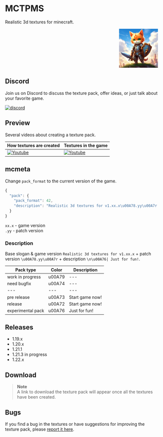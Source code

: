 # MCTPMS

Realistic 3d textures for minecraft.

<p align="right">
  <img
    src="https://github.com/andrejsharapov/mctpms/blob/main/pack.png?raw=true"
    alt="pack 128x128"
    width="128">
</p>

## Discord

Join us on Discord to discuss the texture pack, offer ideas, or just talk about your favorite game.

[![discord][discord-img]][discord]

## Preview

Several videos about creating a texture pack.

| How textures are created                      | Textures in the game                                 |
| --------------------------------------------- | ---------------------------------------------------- |
| [![Youtube][youtube-img-sm]][youtube-watch-1] | [![Youtube][youtube-playlist-img]][youtube-playlist] |

## mcmeta

Change `pack_format` to the current version of the game.

```js
{
  "pack": {
    "pack_format": 42,
    "description": "Realistic 3d textures for v1.xx.x\u00A78.yy\u00A7r \n\u00A76| Just for fun!"
  }
}
```

`xx.x` - game version  
`.yy` - patch version

### Description

Base slogan & game version `Realistic 3d textures for v1.xx.x` + patch version `\u00A78.yy\u00A7r` + description `\n\u00A76| Just for fun!`.

| Pack type         | Color  | Description     |
| ----------------- | ------ | --------------- |
| work in progress  | u00A79 | ---             |
| need bugfix       | u00A74 | ---             |
| ---               | ---    | ---             |
| pre release       | u00A73 | Start game now! |
| release           | u00A72 | Start game now! |
| experimental pack | u00A76 | Just for fun!   |

## Releases

- 1.19.x
- 1.20.x
- 1.21.1
- 1.21.3 in progress
- 1.22.x

## Download

> **Note**  
>A link to download the texture pack will appear once all the textures have been created.

<!-- [![download][download-img]][download] -->

## Bugs

If you find a bug in the textures or have suggestions for improving the texture pack, please [report it here][bugs].

<!-- links -->

[bugs]: https://github.com/andrejsharapov/mctpms/issues

<!--  -->

[youtube-img-sm]: https://github.com/user-attachments/assets/e407f1ca-e7a1-4d4d-85da-2ddcf077daa0
[youtube-watch-1]: https://www.youtube.com/playlist?list=PLZEJODWNKrCdHqHy7JWpTOI-PMl64PuC7

[youtube-playlist]: https://youtube.com/playlist?list=PLAdfPZXFJ1lI8ZlhJK-MUHcSs84TM93Y1&feature=shared
[youtube-playlist-img]: https://github.com/user-attachments/assets/98a6933f-7e8a-44d1-84ba-1630ddb12ab0

<!--  -->

[discord]: https://discord.gg/En8KcxdDra
[discord-img]: https://img.shields.io/badge/discord-channel-5865f2.svg

<!--  -->

[download]: https://github.com/andrejsharapov/mctpms/blob/main/mctpms_v1.22.x.zip
[download-img]: https://img.shields.io/badge/download_pack-soon-de4343.svg
